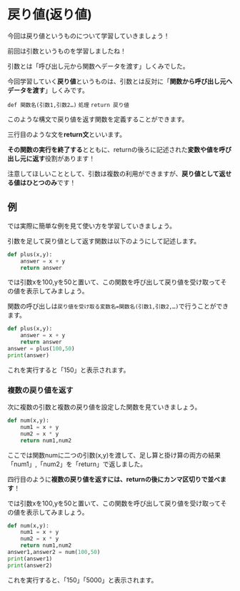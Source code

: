 # 戻り値(返り値)

今回は戻り値というものについて学習していきましょう！

前回は引数というものを学習しましたね！

引数とは「呼び出し元から関数へデータを渡す」しくみでした。

今回学習していく**戻り値**というものは、引数とは反対に「**関数から呼び出し元へデータを渡す**」しくみです。

`def 関数名(引数1,引数2…)`
     `処理`
     `return 戻り値`     

このような構文で戻り値を返す関数を定義することができます。

三行目のような文を**return文**といいます。

**その関数の実行を終了する**とともに、returnの後ろに記述された**変数や値を呼び出し元に返す**役割があります！

注意してほしいこととして、引数は複数の利用ができますが、**戻り値として返せる値はひとつのみ**です！

## 例

では実際に簡単な例を見て使い方を学習していきましょう。

引数を足して戻り値として返す関数は以下のようにして記述します。

```Python
def plus(x,y):
    answer = x + y
    return answer
```

では引数xを100,yを50と置いて、この関数を呼び出して戻り値を受け取ってその値を表示してみましょう。

関数の呼び出しは`戻り値を受け取る変数名=関数名(引数1,引数2,…)`で行うことができます。

```Python
def plus(x,y):
    answer = x + y
    return answer
answer = plus(100,50)
print(answer)
```
これを実行すると「150」と表示されます。

### 複数の戻り値を返す

次に複数の引数と複数の戻り値を設定した関数を見ていきましょう。

```Python
def num(x,y):
    num1 = x + y
    num2 = x * y
    return num1,num2
```
ここでは関数numに二つの引数(x,y)を渡して、足し算と掛け算の両方の結果「num1」,「num2」を「return」で返しました。

四行目のように**複数の戻り値を返すには、returnの後にカンマ区切りで並べます**！

では引数xを100,yを50と置いて、この関数を呼び出して戻り値を受け取ってその値を表示してみましょう。

```Python
def num(x,y):
    num1 = x + y
    num2 = x * y
    return num1,num2
answer1,answer2 = num(100,50)
print(answer1)
print(answer2)
```
これを実行すると、「150」「5000」と表示されます。
